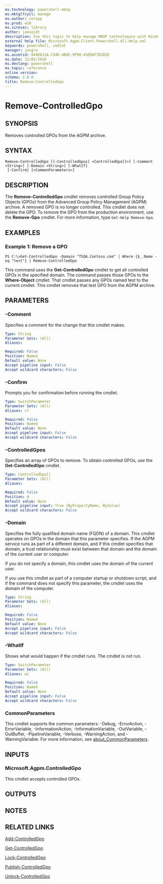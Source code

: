 ```yaml
---
ms.technology: powershell-mdop
ms.mktglfcycl: manage
ms.author: coreyp
ms.prod: w10
ms.sitesec: library
author: jamiejdt
description: Use this topic to help manage MDOP technologies with Windows PowerShell.
external help file: Microsoft.Agpm.Client.Powershell.dll-Help.xml
keywords: powershell, cmdlet
manager: jasgro 
ms.assetid: 044E611A-C54D-4B6E-9F90-45ED6F7D202D
ms.date: 12/05/2016
ms.devlang: powershell
ms.topic: reference
online version: 
schema: 2.0.0
title: Remove-ControlledGpo
---
```


# Remove-ControlledGpo

## SYNOPSIS
Removes controlled GPOs from the AGPM archive.

## SYNTAX

```
Remove-ControlledGpo [[-ControlledGpos] <ControlledGpo[]>] [-Comment <String>] [-Domain <String>] [-WhatIf]
 [-Confirm] [<CommonParameters>]
```

## DESCRIPTION
The **Remove-ControlledGpo** cmdlet removes controlled Group Policy Objects (GPOs) from the Advanced Group Policy Management (AGPM) archive.
A removed GPO is no longer controlled.
This cmdlet does not delete the GPO.
To remove the GPO from the production environment, use the **Remove-Gpo** cmdlet.
For more information, type `Get-Help Remove-Gpo`.

## EXAMPLES

### Example 1: Remove a GPO
```
PS C:\>Get-ControlledGpo -Domain "TSQA.Contoso.com" | Where {$_.Name -eq "test"} | Remove-ControlledGpo
```

This command uses the **Get-ControlledGpo** cmdlet to get all controlled GPOs in the specified domain.
The command passes those GPOs to the **Where-Object** cmdlet.
That cmdlet passes any GPOs named test to the current cmdlet.
This cmdlet removes that test GPO from the AGPM archive.

## PARAMETERS

### -Comment
Specifies a comment for the change that this cmdlet makes.

```yaml
Type: String
Parameter Sets: (All)
Aliases: 

Required: False
Position: Named
Default value: None
Accept pipeline input: False
Accept wildcard characters: False
```

### -Confirm
Prompts you for confirmation before running the cmdlet.

```yaml
Type: SwitchParameter
Parameter Sets: (All)
Aliases: cf

Required: False
Position: Named
Default value: None
Accept pipeline input: False
Accept wildcard characters: False
```

### -ControlledGpos
Specifies an array of GPOs to remove.
To obtain controlled GPOs, use the **Get-ControlledGpo** cmdlet.

```yaml
Type: ControlledGpo[]
Parameter Sets: (All)
Aliases: 

Required: False
Position: 0
Default value: None
Accept pipeline input: True (ByPropertyName, ByValue)
Accept wildcard characters: False
```

### -Domain
Specifies the fully qualified domain name (FQDN) of a domain.
This cmdlet operates on GPOs in the domain that this parameter specifies.
If the AGPM service runs as part of a different domain, and if this cmdlet specifies that domain, a trust relationship must exist between that domain and the domain of the current user or computer.

If you do not specify a domain, this cmdlet uses the domain of the current user.

If you use this cmdlet as part of a computer startup or shutdown script, and if the command does not specify this parameter, the cmdlet uses the domain of the computer.

```yaml
Type: String
Parameter Sets: (All)
Aliases: 

Required: False
Position: Named
Default value: None
Accept pipeline input: False
Accept wildcard characters: False
```

### -WhatIf
Shows what would happen if the cmdlet runs. The cmdlet is not run.

```yaml
Type: SwitchParameter
Parameter Sets: (All)
Aliases: wi

Required: False
Position: Named
Default value: None
Accept pipeline input: False
Accept wildcard characters: False
```

### CommonParameters
This cmdlet supports the common parameters: -Debug, -ErrorAction, -ErrorVariable, -InformationAction, -InformationVariable, -OutVariable, -OutBuffer, -PipelineVariable, -Verbose, -WarningAction, and -WarningVariable. For more information, see [about_CommonParameters](http://go.microsoft.com/fwlink/?LinkID=113216).

## INPUTS

### Microsoft.Agpm.ControlledGpo
This cmdlet accepts controlled GPOs.

## OUTPUTS

## NOTES

## RELATED LINKS

[Add-ControlledGpo](./Add-ControlledGpo.md)

[Get-ControlledGpo](./Get-ControlledGpo.md)

[Lock-ControlledGpo](./Lock-ControlledGpo.md)

[Publish-ControlledGpo](./Publish-ControlledGpo.md)

[Unlock-ControlledGpo](./Unlock-ControlledGpo.md)


